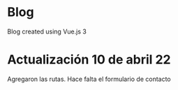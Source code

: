 # Blog
Blog created using Vue.js 3

# Actualización 10 de abril 22
Agregaron las rutas. Hace falta el formulario de contacto
